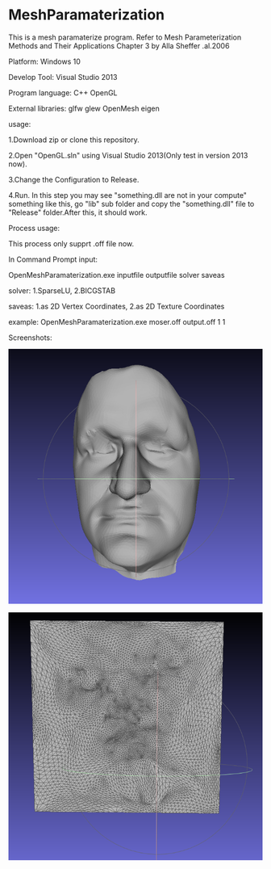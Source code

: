 # MeshParamaterization
This is a mesh paramaterize program.
Refer to Mesh Parameterization Methods and Their Applications Chapter 3
by Alla Sheffer .al.2006

Platform:           Windows 10

Develop Tool:       Visual Studio 2013

Program language:   C++  OpenGL

External libraries: glfw glew OpenMesh eigen

usage:

1.Download zip or clone this repository.

2.Open "OpenGL.sln" using Visual Studio 2013(Only test in version 2013 now).

3.Change the Configuration to Release.

4.Run.
In this step you may see "something.dll are not in your compute" something like this,
go "lib" sub folder and copy the "something.dll" file to "Release" folder.After this,
it should work.

Process usage:

This process only supprt .off file now.

In Command Prompt input:

OpenMeshParamaterization.exe inputfile outputfile solver saveas

solver: 1.SparseLU, 2.BICGSTAB

saveas: 1.as 2D Vertex Coordinates, 2.as 2D Texture Coordinates

example: OpenMeshParamaterization.exe moser.off output.off 1 1

Screenshots:

![image](https://github.com/duoshengyu/MeshParamaterization/blob/master/screenshots/1.PNG)

![image](https://github.com/duoshengyu/MeshParamaterization/blob/master/screenshots/2.PNG)